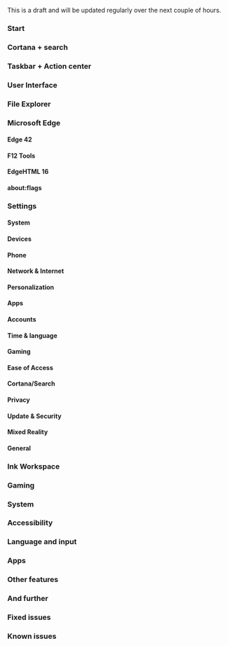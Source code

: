 This is a draft and will be updated regularly over the next couple of hours.

### Start

### Cortana + search

### Taskbar + Action center

### User Interface

### File Explorer

### Microsoft Edge
#### Edge 42

#### F12 Tools

#### EdgeHTML 16

#### about:flags

### Settings
#### System

#### Devices

#### Phone

#### Network & Internet

#### Personalization

#### Apps

#### Accounts

#### Time & language

#### Gaming

#### Ease of Access

#### Cortana/Search

#### Privacy

#### Update & Security

#### Mixed Reality

#### General

### Ink Workspace

### Gaming

### System

### Accessibility

### Language and input

### Apps

### Other features

### And further

### Fixed issues

### Known issues